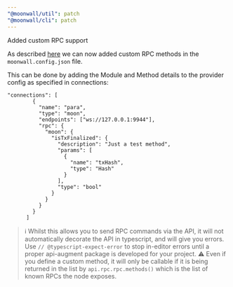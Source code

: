 ```yaml
---
"@moonwall/util": patch
"@moonwall/cli": patch
---
```


Added custom RPC support

As described [here](https://polkadot.js.org/docs/api/start/rpc.custom/) we can now added custom RPC methods in the `moonwall.config.json` file.

This can be done by adding the Module and Method details to the provider config as specified in connections:

```
"connections": [
        {
          "name": "para",
          "type": "moon",
          "endpoints": ["ws://127.0.0.1:9944"],
          "rpc": {
            "moon": {
              "isTxFinalized": {
                "description": "Just a test method",
                "params": [
                  {
                    "name": "txHash",
                    "type": "Hash"
                  }
                ],
                "type": "bool"
              }
            }
          }
        }
      ]
```

> :information_source: Whilst this allows you to send RPC commands via the API, it will not automatically decorate the API in typescript, and will give you errors. Use `// @typescript-expect-error` to stop in-editor errors until a proper api-augment package is developed for your project.
> :warning: Even if you define a custom method, it will only be callable if it is being returned in the list by `api.rpc.rpc.methods()` which is the list of known RPCs the node exposes.